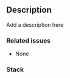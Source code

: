 ## Description

Add a description here

### Related issues

- None

### Stack

<!-- branch-stack -->
